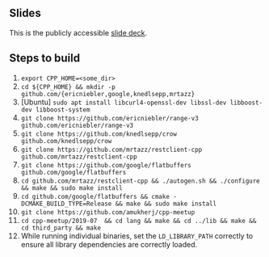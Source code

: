 ## Slides
This is the publicly accessible [slide deck](https://docs.google.com/presentation/d/1skSQVbMKiybXHHjBqA7XOlxuzE9MXTKz7dCix0dLAH0/edit?usp=sharing).

## Steps to build
1. `export CPP_HOME=<some_dir>`
2. `cd ${CPP_HOME} && mkdir -p github.com/{ericniebler,google,knedlsepp,mrtazz}`
3. [Ubuntu] `sudo apt install libcurl4-openssl-dev libssl-dev libboost-dev libboost-system`
4. `git clone https://github.com/ericniebler/range-v3 github.com/ericniebler/range-v3`
5. `git clone https://github.com/knedlsepp/crow github.com/knedlsepp/crow`
6. `git clone https://github.com/mrtazz/restclient-cpp github.com/mrtazz/restclient-cpp`
7. `git clone https://github.com/google/flatbuffers github.com/google/flatbuffers`
8. `cd github.com/mrtazz/restclient-cpp && ./autogen.sh && ./configure && make && sudo make install`
9. `cd github.com/google/flatbuffers && cmake -DCMAKE_BUILD_TYPE=Release && make && sudo make install`
10. `git clone https://github.com/amukherj/cpp-meetup`
11. `cd cpp-meetup/2019-07  && cd lang && make && cd ../lib && make && cd third_party && make`
12. While running individual binaries, set the `LD_LIBRARY_PATH` correctly to ensure all library dependencies are correctly loaded.
